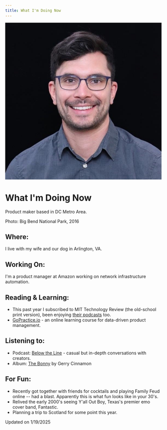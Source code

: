 ```yaml
---
title: What I'm Doing Now
---
```


<div class="hero" style="background-image: url('/assets/images/hero/big-bend.jpg')">
    <img src="/assets/images/profile.jpeg" alt="Jacob Poterbin" class="profile-image">
    <div class="hero-content">
        <h1>What I'm Doing Now</h1>
        <p>Product maker based in DC Metro Area.</p>
        <p class="photo-caption">Photo: Big Bend National Park, 2016</p>
    </div>
</div>

## Where:
I live with my wife and our dog in Arlington, VA.

## Working On:
I'm a product manager at Amazon working on network infrastructure automation.

## Reading & Learning:
- This past year I subscribed to MIT Technology Review (the old-school print version), been enjoying [their podcasts](https://www.technologyreview.com/podcasts) too.
- [GoPractice.io](https://gopractice.io) - an online learning course for data-driven product management.

## Listening to:
- Podcast: [Below the Line](https://belowtheline.com) - casual but in-depth conversations with creators.
- Album: [The Bonny](https://open.spotify.com/album/6OujNhvGQhJfDfcKLKLe7Y) by Gerry Cinnamon

## For Fun:
- Recently got together with friends for cocktails and playing Family Feud online -- had a blast. Apparently this is what fun looks like in your 30's.
- Relived the early 2000's seeing Y'all Out Boy, Texas's premier emo cover band, Fantastic.
- Planning a trip to Scotland for some point this year.

Updated on 1/19/2025